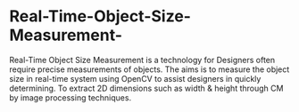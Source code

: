 # Real-Time-Object-Size-Measurement-
Real-Time Object Size Measurement is a technology for Designers often require precise measurements of objects. The aims is to measure the object size in real-time system using OpenCV to assist designers in quickly determining.  To extract 2D dimensions such as width &amp; height through CM by image processing techniques.
